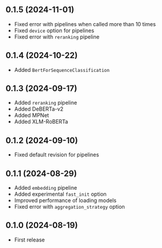 ## 0.1.5 (2024-11-01)

- Fixed error with pipelines when called more than 10 times
- Fixed `device` option for pipelines
- Fixed error with `reranking` pipeline

## 0.1.4 (2024-10-22)

- Added `BertForSequenceClassification`

## 0.1.3 (2024-09-17)

- Added `reranking` pipeline
- Added DeBERTa-v2
- Added MPNet
- Added XLM-RoBERTa

## 0.1.2 (2024-09-10)

- Fixed default revision for pipelines

## 0.1.1 (2024-08-29)

- Added `embedding` pipeline
- Added experimental `fast_init` option
- Improved performance of loading models
- Fixed error with `aggregation_strategy` option

## 0.1.0 (2024-08-19)

- First release
